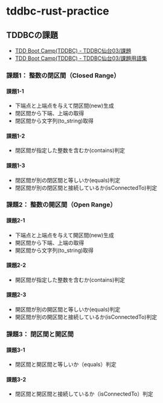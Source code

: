 # tddbc-rust-practice

## TDDBCの課題

- [TDD Boot Camp(TDDBC) - TDDBC仙台03/課題](http://devtesting.jp/tddbc/?TDDBC%E4%BB%99%E5%8F%B003%2F%E8%AA%B2%E9%A1%8C)
- [TDD Boot Camp(TDDBC) - TDDBC仙台03/課題用語集](http://devtesting.jp/tddbc/?TDDBC%E4%BB%99%E5%8F%B003%2F%E8%AA%B2%E9%A1%8C%E7%94%A8%E8%AA%9E%E9%9B%86)

### 課題1： 整数の閉区間（Closed Range）

#### 課題1-1

- 下端点と上端点を与えて閉区間(new)生成
- 閉区間から下端、上端の取得
- 閉区間から文字列(to_string)取得

#### 課題1-2

- 閉区間が指定した整数を含むか(contains)判定

#### 課題1-3

- 閉区間が別の閉区間と等しいか(equals)判定
- 閉区間が別の閉区間と接続しているか(isConnectedTo)判定

### 課題2： 整数の開区間（Open Range）

#### 課題2-1

- 下端点と上端点を与えて開区間(new)生成
- 開区間から下端、上端の取得
- 開区間から文字列(to_string)取得

#### 課題2-2

- 開区間が指定した整数を含むか(contains)判定

#### 課題2-3

- 開区間が別の開区間と等しいか(equals)判定
- 開区間が別の開区間と接続しているか(isConnectedTo)判定

### 課題3： 閉区間と開区間

#### 課題3-1

- 閉区間と開区間と等しいか（equals）判定

#### 課題3-2

- 閉区間と開区間と接続しているか（isConnectedTo）判定
